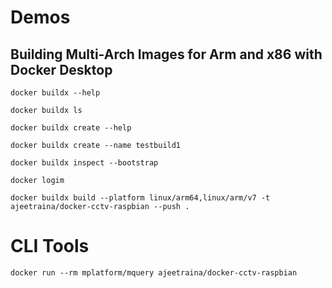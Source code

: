 # Demos


## Building Multi-Arch Images for Arm and x86 with Docker Desktop


```
docker buildx --help
```

```
docker buildx ls
```

```
docker buildx create --help
```

```
docker buildx create --name testbuild1
```


```
docker buildx inspect --bootstrap
```


```
docker logim
```


```
docker buildx build --platform linux/arm64,linux/arm/v7 -t ajeetraina/docker-cctv-raspbian --push .
```


#  CLI Tools

```
docker run --rm mplatform/mquery ajeetraina/docker-cctv-raspbian
```
